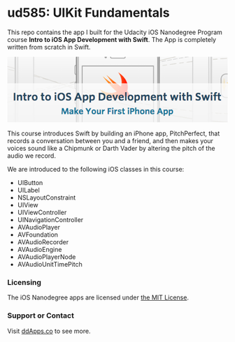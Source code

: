 # ud585: UIKit Fundamentals
This repo contains the app I built for the Udacity iOS Nanodegree Program course **Intro to iOS App Development with Swift**. The App is completely written from scratch in Swift.

![](https://raw.githubusercontent.com/duliodenis/ios-nanodegree/master/art/intro-to-swift-banner.png)

This course introduces Swift by building an iPhone app, PitchPerfect, that records a conversation between you and a friend, and then makes your voices sound like a Chipmunk or Darth Vader by altering the pitch of the audio we record.

We are introduced to the following iOS classes in this course:

- UIButton
- UILabel
- NSLayoutConstraint
- UIView
- UIViewController
- UINavigationController
- AVAudioPlayer
- AVFoundation
- AVAudioRecorder
- AVAudioEngine
- AVAudioPlayerNode
- AVAudioUnitTimePitch

### Licensing
The iOS Nanodegree apps are licensed under [the MIT License](https://github.com/DSanzh/ios_nanodegree/blob/master/LICENSE).

### Support or Contact
Visit [ddApps.co](http://ddapps.co) to see more.
